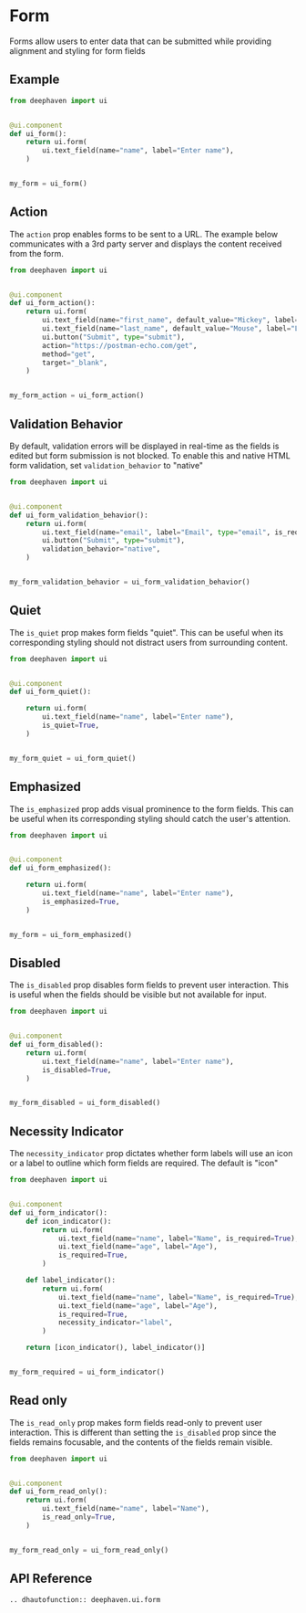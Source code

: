 # Form

Forms allow users to enter data that can be submitted while providing alignment and styling for form fields

## Example

```python
from deephaven import ui


@ui.component
def ui_form():
    return ui.form(
        ui.text_field(name="name", label="Enter name"),
    )


my_form = ui_form()
```

## Action

The `action` prop enables forms to be sent to a URL. The example below communicates with a 3rd party server and displays the content received from the form.

```python
from deephaven import ui


@ui.component
def ui_form_action():
    return ui.form(
        ui.text_field(name="first_name", default_value="Mickey", label="First Name"),
        ui.text_field(name="last_name", default_value="Mouse", label="Last Name"),
        ui.button("Submit", type="submit"),
        action="https://postman-echo.com/get",
        method="get",
        target="_blank",
    )


my_form_action = ui_form_action()
```

## Validation Behavior

By default, validation errors will be displayed in real-time as the fields is edited but form submission is not blocked. To enable this and native HTML form validation, set `validation_behavior` to "native"

```python
from deephaven import ui


@ui.component
def ui_form_validation_behavior():
    return ui.form(
        ui.text_field(name="email", label="Email", type="email", is_required=True),
        ui.button("Submit", type="submit"),
        validation_behavior="native",
    )


my_form_validation_behavior = ui_form_validation_behavior()
```


## Quiet

The `is_quiet` prop makes form fields "quiet". This can be useful when its corresponding styling should not distract users from surrounding content.

```python
from deephaven import ui


@ui.component
def ui_form_quiet():

    return ui.form(
        ui.text_field(name="name", label="Enter name"),
        is_quiet=True,
    )


my_form_quiet = ui_form_quiet()
```

## Emphasized

The `is_emphasized` prop adds visual prominence to the form fields. This can be useful when its corresponding styling should catch the user's attention.

```python
from deephaven import ui


@ui.component
def ui_form_emphasized():

    return ui.form(
        ui.text_field(name="name", label="Enter name"),
        is_emphasized=True,
    )


my_form = ui_form_emphasized()
```

## Disabled

The `is_disabled` prop disables form fields to prevent user interaction. This is useful when the fields should be visible but not available for input.

```python
from deephaven import ui


@ui.component
def ui_form_disabled():
    return ui.form(
        ui.text_field(name="name", label="Enter name"),
        is_disabled=True,
    )


my_form_disabled = ui_form_disabled()
```

## Necessity Indicator

The `necessity_indicator` prop dictates whether form labels will use an icon or a label to outline which form fields are required. The default is "icon"

```python
from deephaven import ui


@ui.component
def ui_form_indicator():
    def icon_indicator():
        return ui.form(
            ui.text_field(name="name", label="Name", is_required=True),
            ui.text_field(name="age", label="Age"),
            is_required=True,
        )

    def label_indicator():
        return ui.form(
            ui.text_field(name="name", label="Name", is_required=True),
            ui.text_field(name="age", label="Age"),
            is_required=True,
            necessity_indicator="label",
        )

    return [icon_indicator(), label_indicator()]


my_form_required = ui_form_indicator()
```

## Read only

The `is_read_only` prop makes form fields read-only to prevent user interaction. This is different than setting the `is_disabled` prop since the fields remains focusable, and the contents of the fields remain visible.

```python
from deephaven import ui


@ui.component
def ui_form_read_only():
    return ui.form(
        ui.text_field(name="name", label="Name"),
        is_read_only=True,
    )


my_form_read_only = ui_form_read_only()
```


## API Reference

```{eval-rst}
.. dhautofunction:: deephaven.ui.form
```
